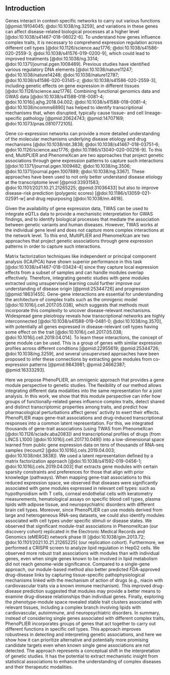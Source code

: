 ## Introduction

Genes interact in context-specific networks to carry out various functions [@pmid:19104045; @doi:10.1038/ng.3259], and variations in these genes can affect disease-related biological processes at a higher level [@doi:10.1038/s41467-018-06022-6].
To understand how genes influence complex traits, it is necessary to comprehend expression regulation across different cell types [@doi:10.1126/science.aaz1776; @doi:10.1038/s41586-020-2559-3; @doi:10.1038/s41576-019-0200-9], which could lead to improved treatments [@doi:10.1038/ng.3314; @doi:10.1371/journal.pgen.1008489].
Previous studies have identified various regulatory DNA elements [@doi:10.1038/nature11247; @doi:10.1038/nature14248; @doi:10.1038/nature12787; @doi:10.1038/s41586-020-03145-z; @doi:10.1038/s41586-020-2559-3], including genetic effects on gene expression in different tissues [@doi:10.1126/science.aaz1776].
Combining functional genomics data and GWAS data [@doi:10.1038/s41588-018-0081-4; @doi:10.1016/j.ajhg.2018.04.002; @doi:10.1038/s41588-018-0081-4; @doi:10.1038/ncomms6890] has helped to identify transcriptional mechanisms that, when disrupted, typically cause tissue- and cell lineage-specific pathology [@pmid:20624743; @pmid:14707169; @doi:10.1073/pnas.0810772105].


Gene co-expression networks can provide a more detailed understanding of the molecular mechanisms underlying disease etiology and drug mechanisms [@doi:10.1038/nbt.3838; @doi:10.1038/s41467-018-03751-6; @doi:10.1126/science.aaz1776; @doi:10.1186/s13040-020-00216-9].
To this end, MultiPLIER and PhenomeXcan are two approaches that project genetic associations through gene expression patterns to capture such interactions [@doi:10.1371/journal.pgen.1009482; @doi:10.1038/ng.3506; @doi:10.1371/journal.pgen.1007889; @doi:10.1038/ng.3367].
These approaches have been used to not only better understand disease etiology at the transcriptome level [@pmid:33931583; @doi:10.1101/2021.10.21.21265225; @pmid:31036433] but also to improve disease-risk prediction (polygenic scores) [@doi:10.1186/s13059-021-02591-w] and drug repurposing [@doi:10.1038/nn.4618]. 

Given the availability of gene expression data, TWAS can be used to integrate eQTLs data to provide a mechanistic interpretation for GWAS findings, and to identify biological processes that mediate the association between genetic variants and human diseases.
However, TWAS works at the individual gene level and does not capture more complex interactions at the network level.
To this end, MultiPLIER and PhenomeXcan are two approaches that project genetic associations through gene expression patterns in order to capture such interactions.


<!-- A gene module, defined as a group of genes with similar expression profiles across different conditions, can capture part of the complexity present in transcriptional programs to aid in the understanding of disease etiology [@pmid:22955619; @pmid:25344726; @doi:10.1038/ng.3259]. -->
<!-- Clustering, for instance, is among the most popular methods [@pmid:28915372; @pmid:23467089], although it can miss patterns only present in a subset of conditions and usually cannot assign a gene to multiple modules. -->
Matrix factorization techniques like independent or principal component analysis (ICA/PCA) have shown superior performance in this task [@doi:10.1038/s41467-018-03424-4] since they capture local expression effects from a subset of samples and can handle modules overlap effectively.
Therefore, integrating genetic studies with gene modules extracted using unsupervised learning could further improve our understanding of disease origin [@pmid:25344726] and progression [@pmid:18631455].
Gene-gene interactions are essential for understanding the architecture of complex traits such as the omnigenic model [@doi:10.1016/j.cell.2017.05.038], which suggests that methods must incorporate this complexity to uncover disease-relevant mechanisms.
Widespread gene pleiotropy reveals how transcriptional networks are highly interconnected [@doi:10.1038/s41588-019-0481-0; @doi:10.1038/ng.3570], with potentially all genes expressed in disease-relevant cell types having some effect on the trait [@doi:10.1016/j.cell.2017.05.038; @doi:10.1016/j.cell.2019.04.014].
To learn these interactions, the concept of gene module can be used.
This is a group of genes with similar expression profiles across different conditions [@pmid:22955619; @pmid:25344726; @doi:10.1038/ng.3259], and several unsupervised approaches have been proposed to infer these connections by extracting gene modules from co-expression patterns [@pmid:9843981; @pmid:24662387; @pmid:16333293].


<!--
ERROR: the paragraph below could not be revised with the AI model due to the following error:

The AI model returned an empty string ('')
-->
Here we propose PhenoPLIER, an omnigenic approach that provides a gene module perspective to genetic studies.
The flexibility of our method allows integrating different data modalities into the same representation for a joint analysis.
In this work, we show that this module perspective can infer how groups of functionally-related genes influence complex traits, detect shared and distinct transcriptomic properties among traits, and predict how pharmacological perturbations affect genes' activity to exert their effects.
PhenoPLIER maps gene-trait associations and drug-induced transcriptional responses into a common latent representation.
For this, we integrated thousands of gene-trait associations (using TWAS from PhenomeXcan [@doi:10.1126/sciadv.aba2083]) and transcriptional profiles of drugs (from LINCS L1000 [@doi:10.1016/j.cell.2017.10.049]) into a low-dimensional space learned from public gene expression data on tens of thousands of RNA-seq samples (recount2 [@doi:10.1016/j.cels.2019.04.003; @doi:10.1038/nbt.3838]).
We used a latent representation defined by a matrix factorization approach [@doi:10.1038/s41592-019-0456-1; @doi:10.1016/j.cels.2019.04.003] that extracts gene modules with certain sparsity constraints and preferences for those that align with prior knowledge (pathways).
When mapping gene-trait associations to this reduced expression space, we observed that diseases were significantly associated with gene modules expressed in relevant cell types: such as hypothyroidism with T cells, corneal endothelial cells with keratometry measurements, hematological assays on specific blood cell types, plasma lipids with adipose tissue, and neuropsychiatric disorders with different brain cell types.
Moreover, since PhenoPLIER can use models derived from large and heterogeneous RNA-seq datasets, we could also identify modules associated with cell types under specific stimuli or disease states.
We observed that significant module-trait associations in PhenomeXcan (our discovery cohort) replicated in the Electronic Medical Records and Genomics (eMERGE) network phase III [@doi:10.1038/gim.2013.72; @doi:10.1101/2021.10.21.21265225] (our replication cohort).
Furthermore, we performed a CRISPR screen to analyze lipid regulation in HepG2 cells.
We observed more robust trait associations with modules than with individual genes, even when single genes known to be involved in lipid metabolism did not reach genome-wide significance.
Compared to a single-gene approach, our module-based method also better predicted FDA-approved drug-disease links by capturing tissue-specific pathophysiological mechanisms linked with the mechanism of action of drugs (e.g., niacin with cardiovascular traits via a known immune mechanism).
This improved drug-disease prediction suggested that modules may provide a better means to examine drug-disease relationships than individual genes.
Finally, exploring the phenotype-module space revealed stable trait clusters associated with relevant tissues, including a complex branch involving lipids with cardiovascular, autoimmune, and neuropsychiatric disorders.
In summary, instead of considering single genes associated with different complex traits, PhenoPLIER incorporates groups of genes that act together to carry out different functions in specific cell types.
This approach improves robustness in detecting and interpreting genetic associations, and here we show how it can prioritize alternative and potentially more promising candidate targets even when known single gene associations are not detected.
The approach represents a conceptual shift in the interpretation of genetic studies.
It has the potential to extract mechanistic insight from statistical associations to enhance the understanding of complex diseases and their therapeutic modalities.
